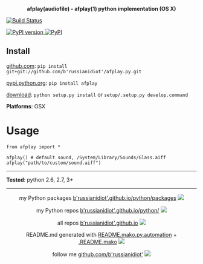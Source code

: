 <p align="center">
	<b>afplay(audiofile) - afplay(1) python implementation (OS X)
</b>
</p>

<p>
	<a href="https://travis-ci.org/b'russianidiot'/afplay.py" class="reference external">
		<img src="https://travis-ci.org/b'russianidiot'/afplay.py.svg?branch=master" alt="Build Status">
	</a>
	<!--
	<a href="https://codecov.io/github/b'russianidiot'/afplay.py/">
		<img src="https://img.shields.io/codecov/c/github/b'russianidiot'/afplay.py.svg" alt="Codecov">
	</a>
	-->
</p>
<p>
	<a href="http://badge.fury.io/py/afplay" class="reference external">
		<img src="https://badge.fury.io/py/afplay.svg" alt="PyPI version">
	</a>
	<a href="https://pypi.python.org/pypi/afplay">
		<img src="https://img.shields.io/pypi/pyversions/afplay.svg" alt="PyPI">
	</a>

</p>

	
Install
-------

[github.com](http://github.com/b'russianidiot'/afplay.py):
`pip install git+git://github.com/b'russianidiot'/afplay.py.git`

[pypi.python.org](https://pypi.python.org): `pip install afplay`

[download](https://github.com/b'russianidiot'/afplay.py/archive/master.zip): `python setup.py install` or `setup/.setup.py develop.command` 

	

**Platforms**: OSX

	

Usage 
=====
```
from afplay import *

afplay() # default sound, /System/Library/Sounds/Glass.aiff
afplay("path/to/custom/sound.aiff")
```

---

**Tested**: python 2.6, 2.7, 3+

---

<p align="center">
my Python packages 
<a href="http://b'russianidiot'.github.io/python/packages">b'russianidiot'.github.io/python/packages</a> <img src="http://b'russianidiot'.github.io/images/python/16.png" />
</p>
<p align="center">
my Python repos <a href="http://b'russianidiot'.github.io/python/">b'russianidiot'.github.io/python/</a>
<img src="http://b'russianidiot'.github.io/images/python/16.png" />
</p>

<p align="center">
	all repos <a href="http://b'russianidiot'.github.io/">b'russianidiot'.github.io</a> <img src="http://b'russianidiot'.github.io/images/star/16.png" />
</p>

<p align="center">
	README.md generated with <a href="https://github.com/b'russianidiot'/README.mako.py.automation">README.mako.py.automation</a> + <a href="https://github.com/b'russianidiot'/.README.mako">.README.mako</a> 
<img src="http://b'russianidiot'.github.io/images/book/16.png">
</p>

<p align="center">
	follow me <a href="http://github.com/b'russianidiot'">github.com/b'russianidiot'</a>
<img src="http://b'russianidiot'.github.io/images/github/16.png" />
</p>